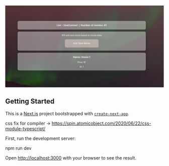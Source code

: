 ![mainImage](/relative/mainImage.png?raw=true "project screen shot")

## Getting Started

This is a [Next.js](https://nextjs.org/) project bootstrapped with [`create-next-app`](https://github.com/vercel/next.js/tree/canary/packages/create-next-app).

css fix for compiler -> https://spin.atomicobject.com/2020/06/22/css-module-typescript/

First, run the development server:

npm run dev


Open [http://localhost:3000](http://localhost:3000) with your browser to see the result.
